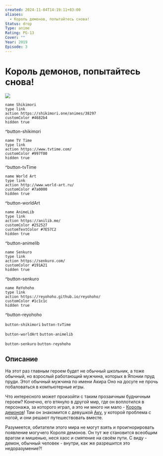 ```yaml
---
created: 2024-11-04T14:19:11+03:00
aliases:
  - Король демонов, попытайтесь снова!
Status: drop
Type: anime
Rating: PG-13
Cover: ""
Year: 2019
Episode: 3
---
```


# Король демонов, попытайтесь снова!

![](https://nyaa.shikimori.one/uploads/poster/animes/38297/d8c37dead9a7f15f1f03e3e9643fce3f.jpeg)

```button
name Shikimori
type link
action https://shikimori.one/animes/38297
customColor #4682b4
hidden true
```
^button-shikimori

```button
name TV Time
type link
action https://www.tvtime.com/
customColor #997f00
hidden true
```
^button-tvTime

```button
name World Art
type link
action http://www.world-art.ru/
customColor #7a0000
hidden true
```
^button-worldArt

```button
name AnimeLib
type link
action https://anilib.me/
customColor #252527
customTextColor #7E57C2
hidden true
```
^button-animelib

```button
name Senkuro
type link
action https://senkuro.com/
customColor #191A21
hidden true
```
^button-senkuro

```button
name ReYohoho
type link
action https://reyohoho.github.io/reyohoho/
customColor #1c1c1c
hidden true
```
^button-reyohoho

`button-shikimori` `button-tvTime`

`button-worldArt` `button-animelib`

`button-senkuro` `button-reyohoho`

## Описание

На этот раз главным героем будет не обычный школьник, а тоже обычный, но взрослый работающий мужчина, которых в Японии пруд пруди. Этот обычный мужчина по имени Акира Оно на досуге не прочь побаловаться в компьютерные игры.

Что интересного может произойти с таким прозаичным будничным героем? Конечно, его втянуло в другой мир, где он воплотился в персонажа, за которого играл, а это ни много ни мало - [Король демонов](https://shikimori.one/characters/171413-hakuto-kunai)! Там он знакомится с девушкой [Аку](https://shikimori.one/characters/169229-aku), у которой проблема с ногой, и они решают путешествовать вместе.

Разумеется, обитатели этого мира не могут взять и проигнорировать появление могучего Короля демонов. Он тут же становится всеобщим врагом и мишенью, неся хаос и смятение на своём пути. С виду - демон, обычный человек - внутри, как же разрешится это недоразумение?!

